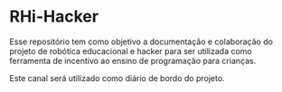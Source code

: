 # RHi-Hacker
Esse repositório tem como objetivo a documentação e colaboração do projeto de robótica educacional e hacker para ser utilizada como ferramenta de incentivo ao ensino de programação para crianças.

Este canal será utilizado como diário de bordo do projeto.
